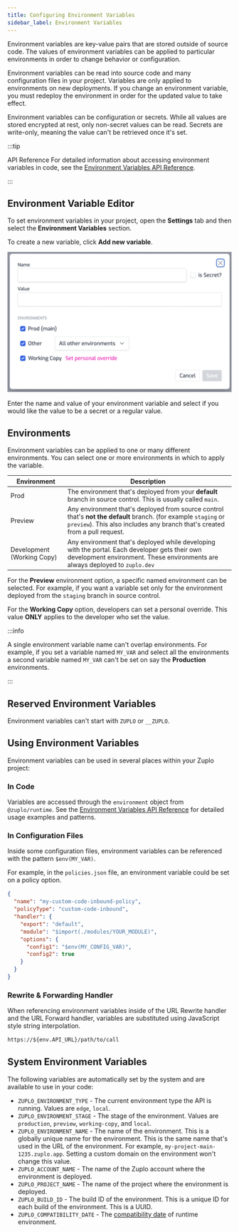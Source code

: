 ```yaml
---
title: Configuring Environment Variables
sidebar_label: Environment Variables
---
```


Environment variables are key-value pairs that are stored outside of source
code. The values of environment variables can be applied to particular
environments in order to change behavior or configuration.

Environment variables can be read into source code and many configuration files
in your project. Variables are only applied to environments on new deployments.
If you change an environment variable, you must redeploy the environment in
order for the updated value to take effect.

Environment variables can be configuration or secrets. While all values are
stored encrypted at rest, only non-secret values can be read. Secrets are
write-only, meaning the value can't be retrieved once it's set.

:::tip

API Reference For detailed information about accessing environment variables in
code, see the
[Environment Variables API Reference](../programmable-api/environment.md).

:::

## Environment Variable Editor

To set environment variables in your project, open the **Settings** tab and then
select the **Environment Variables** section.

To create a new variable, click **Add new variable**.

![Adding a new environment variable](../../public/media/environment-variables/bec84962-0139-4371-b3fd-a30e70860169.png)

Enter the name and value of your environment variable and select if you would
like the value to be a secret or a regular value.

## Environments

Environment variables can be applied to one or many different environments. You
can select one or more environments in which to apply the variable.

| Environment                | Description                                                                                                                                                                                    |
| -------------------------- | ---------------------------------------------------------------------------------------------------------------------------------------------------------------------------------------------- |
| Prod                       | The environment that's deployed from your **default** branch in source control. This is usually called `main`.                                                                                 |
| Preview                    | Any environment that's deployed from source control that's **not the default** branch. (for example `staging` or `preview`). This also includes any branch that's created from a pull request. |
| Development (Working Copy) | Any environment that's deployed while developing with the portal. Each developer gets their own development environment. These environments are always deployed to `zuplo.dev`                 |

For the **Preview** environment option, a specific named environment can be
selected. For example, if you want a variable set only for the environment
deployed from the `staging` branch in source control.

For the **Working Copy** option, developers can set a personal override. This
value **ONLY** applies to the developer who set the value.

:::info

A single environment variable name can't overlap environments. For example, if
you set a variable named `MY_VAR` and select all the environments a second
variable named `MY_VAR` can't be set on say the **Production** environments.

:::

## Reserved Environment Variables

Environment variables can't start with `ZUPLO` or `__ZUPLO`.

## Using Environment Variables

Environment variables can be used in several places within your Zuplo project:

### In Code

Variables are accessed through the `environment` object from `@zuplo/runtime`.
See the
[Environment Variables API Reference](../programmable-api/environment.md) for
detailed usage examples and patterns.

### In Configuration Files

Inside some configuration files, environment variables can be referenced with
the pattern `$env(MY_VAR)`.

For example, in the `policies.json` file, an environment variable could be set
on a policy option.

```json
{
  "name": "my-custom-code-inbound-policy",
  "policyType": "custom-code-inbound",
  "handler": {
    "export": "default",
    "module": "$import(./modules/YOUR_MODULE)",
    "options": {
      "config1": "$env(MY_CONFIG_VAR)",
      "config2": true
    }
  }
}
```

### Rewrite & Forwarding Handler

When referencing environment variables inside of the URL Rewrite handler and the
URL Forward handler, variables are substituted using JavaScript style string
interpolation.

```txt
https://${env.API_URL}/path/to/call
```

## System Environment Variables

The following variables are automatically set by the system and are available to
use in your code:

- `ZUPLO_ENVIRONMENT_TYPE` - The current environment type the API is running.
  Values are `edge`, `local`.
- `ZUPLO_ENVIRONMENT_STAGE` - The stage of the environment. Values are
  `production`, `preview`, `working-copy`, and `local`.
- `ZUPLO_ENVIRONMENT_NAME` - The name of the environment. This is a globally
  unique name for the environment. This is the same name that's used in the URL
  of the environment. For example, `my-project-main-1235.zuplo.app`. Setting a
  custom domain on the environment won't change this value.
- `ZUPLO_ACCOUNT_NAME` - The name of the Zuplo account where the environment is
  deployed.
- `ZUPLO_PROJECT_NAME` - The name of the project where the environment is
  deployed.
- `ZUPLO_BUILD_ID` - The build ID of the environment. This is a unique ID for
  each build of the environment. This is a UUID.
- `ZUPLO_COMPATIBILITY_DATE` - The
  [compatibility date](../programmable-api/compatibility-dates.md) of runtime
  environment.
